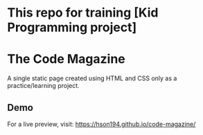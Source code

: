 # This repo for training [Kid Programming project]

# The Code Magazine
A single static page created using HTML and CSS only as a practice/learning project.


## Demo
For a live preview, visit: https://hson194.github.io/code-magazine/
